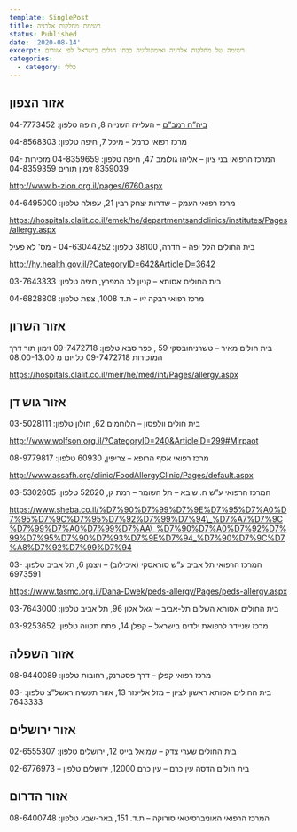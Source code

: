 ```yaml
---
template: SinglePost
title: רשימת מחלקות אלרגיה
status: Published
date: '2020-08-14'
excerpt: רשימה של מחלקות אלרגיה ואימונולוגיה בבתי חולים בישראל לפי אזורים
categories:
  - category: כללי
---
```

## אזור הצפון

[ביה”ח רמב”ם](https://www.rambam.org.il/?catid=%7BB48B7042-0758-46D4-AED4-FE54E4A844F7%7D) – העלייה השנייה 8, חיפה טלפון: 04-7773452

מרכז רפואי כרמל – מיכל 7, חיפה טלפון: 04-8568303

המרכז הרפואי בני ציון – אליהו גולומב 47, חיפה טלפון: 04-8359659 מזכירות 04-8359039 זימון תורים 04-8359359

http://www.b-zion.org.il/pages/6760.aspx

מרכז רפואי העמק – שדרות יצחק רבין 21, עפולה טלפון: 04-6495000

https://hospitals.clalit.co.il/emek/he/departmentsandclinics/institutes/Pages/allergy.aspx

בית החולים הלל יפה – חדרה, 38100 טלפון: 04-63044252 - מס' לא פעיל

http://hy.health.gov.il/?CategoryID=642&ArticleID=3642

בית החולים אסותא – קניון לב המפרץ, חיפה טלפון: 03-7643333

מרכז רפואי רבקה זיו – ת.ד 1008, צפת טלפון: 04-6828808

## אזור השרון

בית חולים מאיר – טשרניחובסקי 59 , כפר סבא טלפון: 09-7472718 זימון תור דרך המזכירות 09-7472718 כל יום מ 08.00-13.00

https://hospitals.clalit.co.il/meir/he/med/int/Pages/allergy.aspx

## אזור גוש דן

בית חולים וולפסון – הלוחמים 62, חולון טלפון: 03-5028111

http://www.wolfson.org.il/?CategoryID=240&ArticleID=299#Mirpaot

מרכז רפואי אסף הרופא – צריפין, 60930 טלפון: 08-9779817

http://www.assafh.org/clinic/FoodAllergyClinic/Pages/default.aspx

המרכז הרפואי ע”ש ח. שיבא – תל השומר – רמת גן, 52620 טלפון: 03-5302605

https://www.sheba.co.il/%D7%90%D7%99%D7%9E%D7%95%D7%A0%D7%95%D7%9C%D7%95%D7%92%D7%99%D7%94\_%D7%A7%D7%9C%D7%99%D7%A0%D7%99%D7%AA\_%D7%90%D7%A0%D7%92%D7%99%D7%95%D7%90%D7%93%D7%9E%D7%94_%D7%90%D7%9C%D7%A8%D7%92%D7%99%D7%94

המרכז הרפואי תל אביב ע”ש סוראסקי (איכילוב) – ויצמן 6, תל אביב טלפון: 03-6973591

https://www.tasmc.org.il/Dana-Dwek/peds-allergy/Pages/peds-allergy.aspx

בית החולים אסותא השלום תל-אביב – יגאל אלון 96, תל אביב טלפון: 03-7643000

מרכז שניידר לרפואת ילדים בישראל – קפלן 14, פתח תקווה טלפון: 03-9253652

## אזור השפלה

מרכז רפואי קפלן – דרך פסטרנק, רחובות טלפון: 08-9440089

בית החולים אסותא ראשון לציון – מזל אליעזר 13, אזור תעשיה ראשל”צ טלפון: 03-7643333

## אזור ירושלים

בית החולים שערי צדק – שמואל בייט 12, ירושלים טלפון: 02-6555307

בית חולים הדסה עין כרם – עין כרם 12000, ירושלים טלפון – 02-6776973

## אזור הדרום

המרכז הרפואי האוניברסיטאי סורוקה – ת.ד. 151, באר-שבע טלפון: 08-6400748
